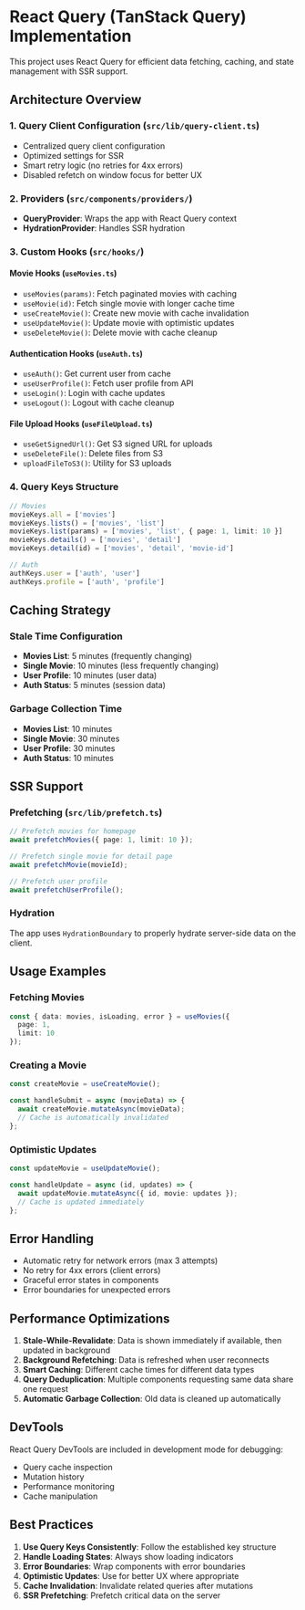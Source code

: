 # React Query (TanStack Query) Implementation

This project uses React Query for efficient data fetching, caching, and state management with SSR support.

## Architecture Overview

### 1. Query Client Configuration (`src/lib/query-client.ts`)
- Centralized query client configuration
- Optimized settings for SSR
- Smart retry logic (no retries for 4xx errors)
- Disabled refetch on window focus for better UX

### 2. Providers (`src/components/providers/`)
- **QueryProvider**: Wraps the app with React Query context
- **HydrationProvider**: Handles SSR hydration

### 3. Custom Hooks (`src/hooks/`)

#### Movie Hooks (`useMovies.ts`)
- `useMovies(params)`: Fetch paginated movies with caching
- `useMovie(id)`: Fetch single movie with longer cache time
- `useCreateMovie()`: Create new movie with cache invalidation
- `useUpdateMovie()`: Update movie with optimistic updates
- `useDeleteMovie()`: Delete movie with cache cleanup

#### Authentication Hooks (`useAuth.ts`)
- `useAuth()`: Get current user from cache
- `useUserProfile()`: Fetch user profile from API
- `useLogin()`: Login with cache updates
- `useLogout()`: Logout with cache cleanup

#### File Upload Hooks (`useFileUpload.ts`)
- `useGetSignedUrl()`: Get S3 signed URL for uploads
- `useDeleteFile()`: Delete files from S3
- `uploadFileToS3()`: Utility for S3 uploads

### 4. Query Keys Structure
```typescript
// Movies
movieKeys.all = ['movies']
movieKeys.lists() = ['movies', 'list']
movieKeys.list(params) = ['movies', 'list', { page: 1, limit: 10 }]
movieKeys.details() = ['movies', 'detail']
movieKeys.detail(id) = ['movies', 'detail', 'movie-id']

// Auth
authKeys.user = ['auth', 'user']
authKeys.profile = ['auth', 'profile']
```

## Caching Strategy

### Stale Time Configuration
- **Movies List**: 5 minutes (frequently changing)
- **Single Movie**: 10 minutes (less frequently changing)
- **User Profile**: 10 minutes (user data)
- **Auth Status**: 5 minutes (session data)

### Garbage Collection Time
- **Movies List**: 10 minutes
- **Single Movie**: 30 minutes
- **User Profile**: 30 minutes
- **Auth Status**: 10 minutes

## SSR Support

### Prefetching (`src/lib/prefetch.ts`)
```typescript
// Prefetch movies for homepage
await prefetchMovies({ page: 1, limit: 10 });

// Prefetch single movie for detail page
await prefetchMovie(movieId);

// Prefetch user profile
await prefetchUserProfile();
```

### Hydration
The app uses `HydrationBoundary` to properly hydrate server-side data on the client.

## Usage Examples

### Fetching Movies
```typescript
const { data: movies, isLoading, error } = useMovies({
  page: 1,
  limit: 10
});
```

### Creating a Movie
```typescript
const createMovie = useCreateMovie();

const handleSubmit = async (movieData) => {
  await createMovie.mutateAsync(movieData);
  // Cache is automatically invalidated
};
```

### Optimistic Updates
```typescript
const updateMovie = useUpdateMovie();

const handleUpdate = async (id, updates) => {
  await updateMovie.mutateAsync({ id, movie: updates });
  // Cache is updated immediately
};
```

## Error Handling

- Automatic retry for network errors (max 3 attempts)
- No retry for 4xx errors (client errors)
- Graceful error states in components
- Error boundaries for unexpected errors

## Performance Optimizations

1. **Stale-While-Revalidate**: Data is shown immediately if available, then updated in background
2. **Background Refetching**: Data is refreshed when user reconnects
3. **Smart Caching**: Different cache times for different data types
4. **Query Deduplication**: Multiple components requesting same data share one request
5. **Automatic Garbage Collection**: Old data is cleaned up automatically

## DevTools

React Query DevTools are included in development mode for debugging:
- Query cache inspection
- Mutation history
- Performance monitoring
- Cache manipulation

## Best Practices

1. **Use Query Keys Consistently**: Follow the established key structure
2. **Handle Loading States**: Always show loading indicators
3. **Error Boundaries**: Wrap components with error boundaries
4. **Optimistic Updates**: Use for better UX where appropriate
5. **Cache Invalidation**: Invalidate related queries after mutations
6. **SSR Prefetching**: Prefetch critical data on the server

